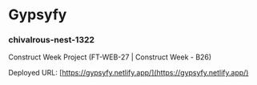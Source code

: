 # Gypsyfy

### chivalrous-nest-1322

Construct Week Project (FT-WEB-27 | Construct Week - B26)

Deployed URL: [https://gypsyfy.netlify.app/](https://gypsyfy.netlify.app/)
